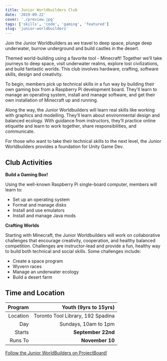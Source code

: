 ```yaml
---
title: Junior Worldbuilders Club
date: '2019-09-22'
cover: './preview.jpg'
tags: ['skills', 'code', 'gaming', 'featured']
slug: 'junior-worldbuilders'
---
```


Join the Junior Worldbuilders as we travel to deep space, plunge deep underwater, burrow underground and build castles in the desert.

Themed world-building using a favorite tool - Minecraft! Together we’ll take journeys to deep space, visit underwater realms, explore lost civilizations, and build fantastic worlds. This club involves hardware, crafting, software skills, design and creativity.

To begin, members pick up technical skills in a fun way by building their own gaming box from a Raspberry Pi development board. They'll learn to manage an operating system, install and manage software, and get their own installation of Minecraft up and running.

Along the way, the Junior Worldbuilders will learn real skills like working with graphics and modelling. They’ll learn about environmental design and balanced ecology. With guidance from instructors, they’ll practice online etiquette and learn to work together, share responsibilities, and communicate.

For those who want to take their technical skills to the next level, the Junior Worldbuilders provides a foundation for Unity Game Dev.

## Club Activities

**Build a Gaming Box!**

Using the well-known Raspberry Pi single-board computer, members will learn to:

- Set up an operating system
- Format and manage disks
- Install and use emulators
- Install and manage Java mods

**Crafting Worlds**

Starting with Minecraft, the Junior Worldbuilders will work on collaborative challenges that encourage creativity, cooperation, and healthy balanced competition. Challenges are instructor-lead and provide a fun, healthy way to build both technical and social skills. Some challenges include:

- Create a space program
- Wyvern races
- Manage an underwater ecology
- Build a desert farm

## Time and Location

|  Program |             Youth (9yrs to 15yrs) |
| -------: | --------------------------------: |
| Location | Toronto Tool Library, 192 Spadina |
|      Day |              Sundays, 10am to 1pm |
|   Starts |                **September 22nd** |
|  Runs To |                   **November 10** |

[Follow the Junior WorldBuilders on ProjectBoard!](https://projectboard.engineering.com/project/junior-worldbuilders-club)
